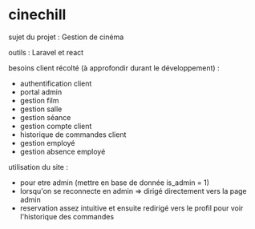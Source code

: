 # cinechill

sujet du projet : Gestion de cinéma

outils : Laravel et react

besoins client récolté (à approfondir durant le développement) :

- authentification client
- portal admin
- gestion film
- gestion salle
- gestion séance
- gestion compte client
- historique de commandes client
- gestion employé
- gestion absence employé

utilisation du site :
- pour etre admin (mettre en base de donnée is_admin = 1)
- lorsqu'on se reconnecte en admin => dirigé directement vers la page admin
- reservation assez intuitive et ensuite redirigé vers le profil pour voir l'historique des commandes
